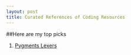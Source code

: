 ```yaml
---
layout: post
title: Curated References of Coding Resources
---
```


##Here are my top picks

1. [Pygments Lexers](http://pygments.org/docs/lexers/)